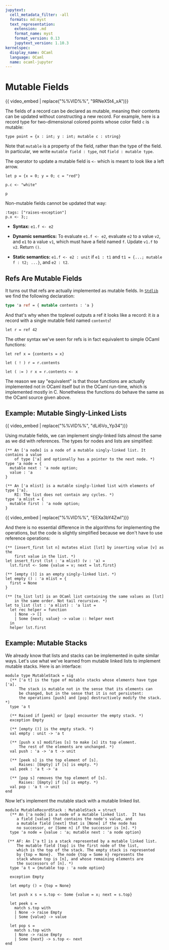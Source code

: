```yaml
---
jupytext:
  cell_metadata_filter: -all
  formats: md:myst
  text_representation:
    extension: .md
    format_name: myst
    format_version: 0.13
    jupytext_version: 1.10.3
kernelspec:
  display_name: OCaml
  language: OCaml
  name: ocaml-jupyter
---
```


# Mutable Fields

{{ video_embed | replace("%%VID%%", "9RNeX5t4_xA")}}

The fields of a record can be declared as mutable, meaning their contents can be
updated without constructing a new record. For example, here is a record type
for two-dimensional colored points whose color field `c` is mutable:

```{code-cell} ocaml
type point = {x : int; y : int; mutable c : string}
```

Note that `mutable` is a property of the field, rather than the type of the
field. In particular, we write `mutable field : type`, not
`field : mutable type`.

The operator to update a mutable field is `<-` which is meant to look like
a left arrow.

```{code-cell} ocaml
let p = {x = 0; y = 0; c = "red"}
```

```{code-cell} ocaml
p.c <- "white"
```

```{code-cell} ocaml
p
```

Non-mutable fields cannot be updated that way:

```{code-cell} ocaml
:tags: ["raises-exception"]
p.x <- 3;;
```

* **Syntax:** `e1.f <- e2`

* **Dynamic semantics:** To evaluate `e1.f <- e2`, evaluate `e2` to a value
  `v2`, and `e1` to a value `v1`, which must have a field named `f`. Update
  `v1.f` to `v2`. Return `()`.

* **Static semantics:** `e1.f <- e2 : unit` if `e1 : t1` and
  `t1 = {...; mutable f : t2; ...}`, and `e2 : t2`.

## Refs Are Mutable Fields

It turns out that refs are actually implemented as mutable fields. In
[`Stdlib`][stdlib] we find the following declaration:

```ocaml
type 'a ref = { mutable contents : 'a }
```

And that's why when the toplevel outputs a ref it looks like a record: it *is* a
record with a single mutable field named `contents`!

```{code-cell} ocaml
let r = ref 42
```

The other syntax we've seen for refs is in fact equivalent to simple OCaml
functions:

```{code-cell} ocaml
let ref x = {contents = x}
```

```{code-cell} ocaml
let ( ! ) r = r.contents
```

```{code-cell} ocaml
let ( := ) r x = r.contents <- x
```

The reason we say "equivalent" is that those functions are actually implemented
not in OCaml itself but in the OCaml run-time, which is implemented mostly in C.
Nonetheless the functions do behave the same as the OCaml source given above.

[stdlib]: https://ocaml.org/api/Stdlib.html

## Example: Mutable Singly-Linked Lists

{{ video_embed | replace("%%VID%%", "dLi6Vo_Yp34")}}

Using mutable fields, we can implement singly-linked lists almost the same as we
did with references. The types for nodes and lists are simplified:

```{code-cell} ocaml
(** An ['a node] is a node of a mutable singly-linked list. It contains a value
    of type ['a] and optionally has a pointer to the next node. *)
type 'a node = {
  mutable next : 'a node option;
  value : 'a
}

(** An ['a mlist] is a mutable singly-linked list with elements of type ['a].
    RI: The list does not contain any cycles. *)
type 'a mlist = {
  mutable first : 'a node option;
}
```

{{ video_embed | replace("%%VID%%", "EEXa3bY4ZwI")}}

And there is no essential difference in the algorithms for implementing
the operations, but the code is slightly simplified because we don't
have to use reference operations:

```{code-cell} ocaml
(** [insert_first lst n] mutates mlist [lst] by inserting value [v] as the
    first value in the list. *)
let insert_first (lst : 'a mlist) (v : 'a) =
  lst.first <- Some {value = v; next = lst.first}

(** [empty ()] is an empty singly-linked list. *)
let empty () : 'a mlist = {
  first = None
}

(** [to_list lst] is an OCaml list containing the same values as [lst]
    in the same order. Not tail recursive. *)
let to_list (lst : 'a mlist) : 'a list =
  let rec helper = function
    | None -> []
    | Some {next; value} -> value :: helper next
  in
  helper lst.first
```

## Example: Mutable Stacks

We already know that lists and stacks can be implemented in quite similar
ways. Let's use what we've learned from mutable linked lists to
implement mutable stacks.  Here is an interface:

```{code-cell} ocaml
module type MutableStack = sig
  (** ['a t] is the type of mutable stacks whose elements have type ['a].
      The stack is mutable not in the sense that its elements can
      be changed, but in the sense that it is not persistent:
      the operations [push] and [pop] destructively modify the stack. *)
  type 'a t

  (** Raised if [peek] or [pop] encounter the empty stack. *)
  exception Empty

  (** [empty ()] is the empty stack. *)
  val empty : unit -> 'a t

  (** [push x s] modifies [s] to make [x] its top element.
      The rest of the elements are unchanged. *)
  val push : 'a -> 'a t -> unit

  (** [peek s] is the top element of [s].
      Raises: [Empty] if [s] is empty. *)
  val peek : 'a t -> 'a

  (** [pop s] removes the top element of [s].
      Raises: [Empty] if [s] is empty. *)
  val pop : 'a t -> unit
end
```

Now let's implement the mutable stack with a mutable linked list.

```{code-cell} ocaml
module MutableRecordStack : MutableStack = struct
  (** An ['a node] is a node of a mutable linked list.  It has
     a field [value] that contains the node's value, and
     a mutable field [next] that is [None] if the node has
     no successor, or [Some n] if the successor is [n]. *)
  type 'a node = {value : 'a; mutable next : 'a node option}

 (** AF: An ['a t] is a stack represented by a mutable linked list.
     The mutable field [top] is the first node of the list,
     which is the top of the stack. The empty stack is represented
     by {top = None}.  The node {top = Some n} represents the
     stack whose top is [n], and whose remaining elements are
     the successors of [n]. *)
  type 'a t = {mutable top : 'a node option}

  exception Empty

  let empty () = {top = None}

  let push x s = s.top <- Some {value = x; next = s.top}

  let peek s =
    match s.top with
    | None -> raise Empty
    | Some {value} -> value

  let pop s =
    match s.top with
    | None -> raise Empty
    | Some {next} -> s.top <- next
end
```
